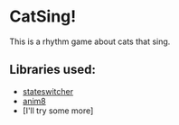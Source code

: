 # CatSing!
This is a rhythm game about cats that sing.
## Libraries used:
* [stateswitcher](https://github.com/nekromoff/love-state-switcher)
* [anim8](https://github.com/kikito/anim8)
* [I'll try some more]